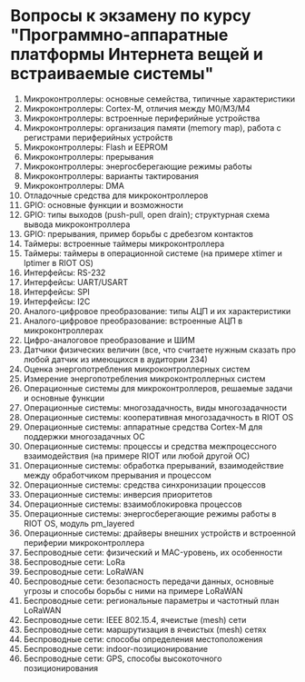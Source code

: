 # Вопросы к экзамену по курсу "Программно-аппаратные платформы Интернета вещей и встраиваемые системы"

1. Микроконтроллеры: основные семейства, типичные характеристики
2. Микроконтроллеры: Cortex-M, отличия между M0/M3/M4
3. Микроконтроллеры: встроенные периферийные устройства
4. Микроконтроллеры: организация памяти (memory map), работа с регистрами периферийных устройств
5. Микроконтроллеры: Flash и EEPROM
6. Микроконтроллеры: прерывания
7. Микроконтроллеры: энергосберегающие режимы работы
8. Микроконтроллеры: варианты тактирования
9. Микроконтроллеры: DMA
10. Отладочные средства для микроконтроллеров
11. GPIO: основные функции и возможности
12. GPIO: типы выходов (push-pull, open drain); структурная схема вывода микроконтроллера
13. GPIO: прерывания, пример борьбы с дребезгом контактов
14. Таймеры: встроенные таймеры микроконтроллера
15. Таймеры: таймеры в операционной системе (на примере xtimer и lptimer в RIOT OS)
16. Интерфейсы: RS-232
17. Интерфейсы: UART/USART
18. Интерфейсы: SPI
19. Интерфейсы: I2C
20. Аналого-цифровое преобразование: типы АЦП и их характеристики
21. Аналого-цифровое преобразование: встроенные АЦП в микроконтроллерах
22. Цифро-аналоговое преобразование и ШИМ
23. Датчики физических величин (все, что считаете нужным сказать про любой датчик из имеющихся в аудитории 234)
24. Оценка энергопотребления микроконтроллерных систем
25. Измерение энергопотребления микроконтроллерных систем
26. Операционные системы для микроконтроллеров, решаемые задачи и основные функции
27. Операционные системы: многозадачность, виды многозадачности
28. Операционные системы: кооперативная многозадачность в RIOT OS
29. Операционные системы: аппаратные средства Cortex-M для поддержки многозадачных ОС
30. Операционные системы: процессы и средства межпроцессного взаимодействия (на примере RIOT или любой другой ОС)
31. Операционные системы: обработка прерываний, взаимодействие между обработчиком прерывания и процессом
32. Операционные системы: средства синхронизации процессов
33. Операционные системы: инверсия приоритетов
34. Операционные системы: взаимоблокировка процессов
35. Операционные системы: энергосберегающие режимы работы в RIOT OS, модуль pm_layered
36. Операционные системы: драйверы внешних устройств и встроенной периферии микроконтроллера
37. Беспроводные сети: физический и MAC-уровень, их особенности
38. Беспроводные сети: LoRa
39. Беспроводные сети: LoRaWAN
40. Беспроводные сети: безопасность передачи данных, основные угрозы и способы борьбы с ними на примере LoRaWAN
41. Беспроводные сети: региональные параметры и частотный план LoRaWAN
42. Беспроводные сети: IEEE 802.15.4, ячеистые (mesh) сети
43. Беспроводные сети: маршрутизация в ячеистых (mesh) сетях
44. Беспроводные сети: способы определения местоположения
45. Беспроводные сети: indoor-позиционирование
46. Беспроводные сети: GPS, способы высокоточного позиционирования
